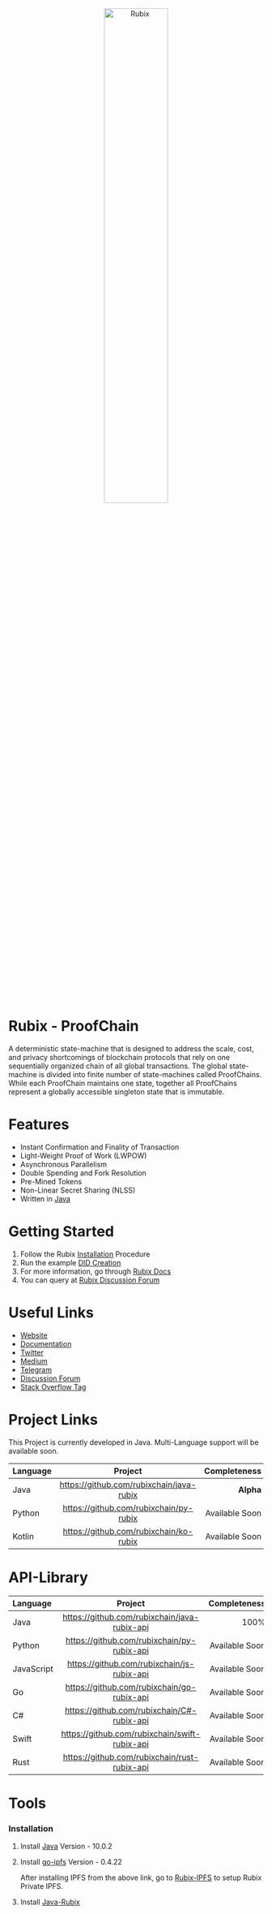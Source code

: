 <img src="http://rubix.network/assets/images/Ruoix-logo.png" alt="Rubix" style="text-align:center; display:block; margin-left:auto; margin-right:auto; width:50%">
 
# Rubix - ProofChain

A deterministic state-machine that is designed to address the scale, cost, and privacy shortcomings of blockchain protocols that rely on one sequentially organized chain of all global transactions. The global state-machine is divided into finite number of state-machines called ProofChains. While each ProofChain maintains one state, together all ProofChains represent a globally accessible singleton state that is immutable. 

# Features

* Instant Confirmation and Finality of Transaction
* Light-Weight Proof of Work (LWPOW)
* Asynchronous Parallelism
* Double Spending and Fork Resolution
* Pre-Mined Tokens
* Non-Linear Secret Sharing (NLSS)
* Written in [Java](https://www.java.com/en/)

# Getting Started
1. Follow the Rubix [Installation](https://www.docs.rubix.network/installation) Procedure 
2. Run the example [DID Creation](https://www.docs.rubix.network/didCreation)
3. For more information, go through [Rubix Docs](https://www.docs.rubix.network/)
4. You can query at [Rubix Discussion Forum](https://www.discuss.rubix.network/)


# Useful Links
* [Website]()
* [Documentation]()
* [Twitter]()
* [Medium]()
* [Telegram]()
* [Discussion Forum]()
* [Stack Overflow Tag]()

# Project Links

This Project is currently developed in Java. Multi-Language support will be available soon.

| **Language**        | **Project**           | **Completeness**  |
| --------------------|:---------------------:| -----------------:|
| Java                | https://github.com/rubixchain/java-rubix | **Alpha** |
| Python              | https://github.com/rubixchain/py-rubix | Available Soon |
| Kotlin              | https://github.com/rubixchain/ko-rubix | Available Soon |

# API-Library

| **Language**        | **Project**           | **Completeness**  |
| :-------------------|:---------------------:| -----------------:|
| Java                | https://github.com/rubixchain/java-rubix-api | 100% |
| Python              | https://github.com/rubixchain/py-rubix-api | Available Soon |
| JavaScript          | https://github.com/rubixchain/js-rubix-api | Available Soon |
| Go                  | https://github.com/rubixchain/go-rubix-api | Available Soon |
| C#                  | https://github.com/rubixchain/C#-rubix-api | Available Soon |
| Swift               | https://github.com/rubixchain/swift-rubix-api | Available Soon |
| Rust                | https://github.com/rubixchain/rust-rubix-api | Available Soon |

# Tools

### Installation

1. Install [Java]() Version - 10.0.2
2. Install [go-ipfs]() Version - 0.4.22

    After installing IPFS from the above link, go to [Rubix-IPFS](https://www.docs.rubix.network/setupprivateipfs) to setup Rubix Private IPFS.
3. Install [Java-Rubix]()

